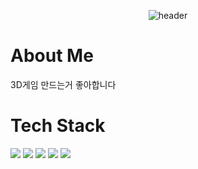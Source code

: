 <div align="center">

![header](https://capsule-render.vercel.app/api?type=waving&height=175&color=02a9f7&text=asdf37846&fontAlign=80&fontAlignY=40&fontColor=ffffff&fontSize=50)
</div>

# About Me
3D게임 만드는거 좋아합니다

# Tech Stack
<img src="https://img.shields.io/badge/C-A8B9CC?style=for-the-badge&logo=c&logoColor=ffffff"/> <img src="https://img.shields.io/badge/C++-00599C?style=for-the-badge&logo=cplusplus&logoColor=ffffff"/> <img src="https://img.shields.io/badge/C%23-%23239120.svg?style=for-the-badge&logo=csharp&logoColor=ffffff"/> <img src="https://img.shields.io/badge/unrealengine-0E1128?style=for-the-badge&logo=unrealengine&logoColor=ffffff"/> <img src="https://img.shields.io/badge/Unity-dfe3ee?style=for-the-badge&logo=unity&logoColor=ffffff"/>

